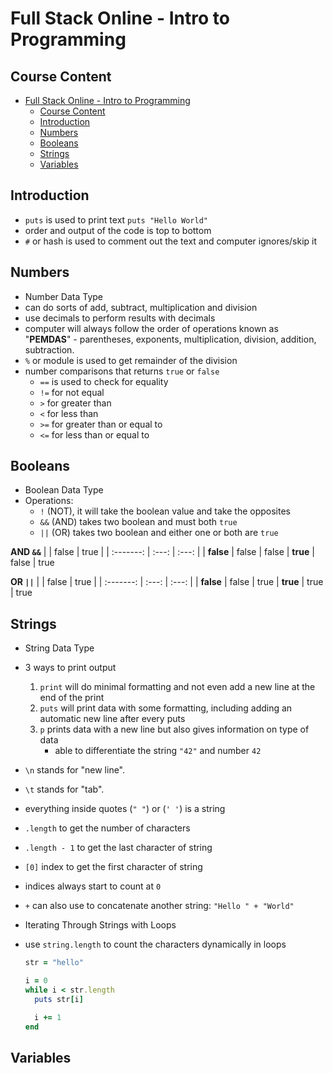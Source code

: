 # Full Stack Online - Intro to Programming

## Course Content

- [Full Stack Online - Intro to Programming](#full-stack-online---intro-to-programming)
  - [Course Content](#course-content)
  - [Introduction](#introduction)
  - [Numbers](#numbers)
  - [Booleans](#booleans)
  - [Strings](#strings)
  - [Variables](#variables)


## Introduction

- `puts` is used to print text `puts "Hello World"`
- order and output of the code is top to bottom
- `#` or hash is used to comment out the text and computer ignores/skip it


## Numbers

- Number Data Type
- can do sorts of add, subtract, multiplication and division
- use decimals to perform results with decimals
- computer will always follow the order of operations known as "**PEMDAS**" - parentheses, exponents, multiplication, division, addition, subtraction.
- `%` or module is used to get remainder of the division
- number comparisons that returns `true` or `false`
  - `==` is used to check for equality
  - `!=` for not equal
  - `>` for greater than
  - `<` for less than
  - `>=` for greater than or equal to
  - `<=` for less than or equal to


## Booleans

- Boolean Data Type
- Operations:
  - `!` (NOT), it will take the boolean value and take the opposites
  - `&&` (AND) takes two boolean and must both `true`
  - `||` (OR) takes two boolean and either one or both are `true`

**AND `&&`**
|           | false | true  |
| :-------: | :---: | :---: |
| **false** | false | false
| **true**  | false | true

**OR `||`**
|           | false | true  |
| :-------: | :---: | :---: |
| **false** | false | true
| **true**  | true  | true


## Strings

- String Data Type
- 3 ways to print output
  1. `print` will do minimal formatting and not even add a new line at the end of the print
  2. `puts` will print data with some formatting, including adding an automatic new line after every puts
  3. `p` prints data with a new line but also gives information on type of data
     - able to differentiate the string `"42"` and number `42`
- `\n` stands for "new line".
- `\t` stands for "tab".
- everything inside quotes (`" "`) or (`' '`) is a string
- `.length` to get the number of characters
- `.length - 1` to get the last character of string
- `[0]` index to get the first character of string
- indices always start to count at `0`
- `+` can also use to concatenate another string: `"Hello " + "World"`
- Iterating Through Strings with Loops
- use `string.length` to count the characters dynamically in loops

  ```ruby
  str = "hello"

  i = 0
  while i < str.length
    puts str[i]

    i += 1
  end
  ```


## Variables